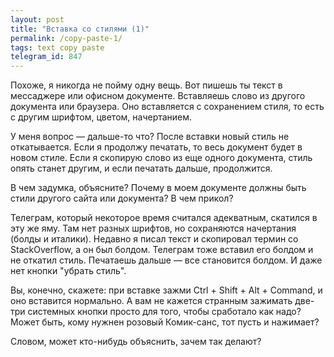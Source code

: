 ```yaml
---
layout: post
title: "Вставка со стилями (1)"
permalink: /copy-paste-1/
tags: text copy paste
telegram_id: 847
---
```


Похоже, я никогда не пойму одну вещь. Вот пишешь ты текст в мессаджере или
офисном документе. Вставляешь слово из другого документа или браузера. Оно
вставляется с сохранением стиля, то есть с другим шрифтом, цветом, начертанием.

У меня вопрос — дальше-то что? После вставки новый стиль не откатывается. Если я
продолжу печатать, то весь документ будет в новом стиле. Если я скопирую слово
из еще одного документа, стиль опять станет другим, и если печатать дальше,
продолжится.

В чем задумка, объясните? Почему в моем документе должны быть стили другого
сайта или документа? В чем прикол?

Телеграм, который некоторое время считался адекватным, скатился в эту же
яму. Там нет разных шрифтов, но сохраняются начертания (болды и
италики). Недавно я писал текст и скопировал термин со StackOverflow, а он был
болдом. Телеграм тоже вставил его болдом и не откатил стиль. Печатаешь дальше —
все становится болдом. И даже нет кнопки "убрать стиль".

Вы, конечно, скажете: при вставке зажми Ctrl + Shift + Alt + Command, и оно
вставится нормально. А вам не кажется странным зажимать две-три системных кнопки
просто для того, чтобы сработало как надо? Может быть, кому нужнен розовый
Комик-санс, тот пусть и нажимает?

Словом, может кто-нибудь объяснить, зачем так делают?
